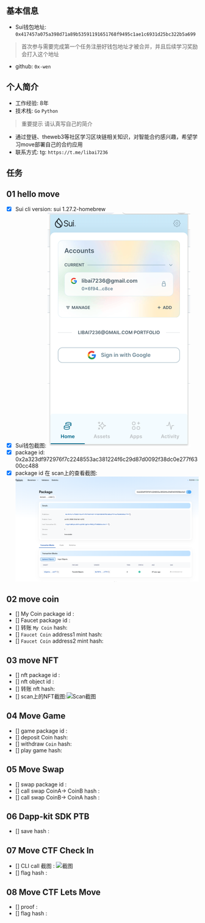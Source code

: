 ## 基本信息
- Sui钱包地址: `0x417457a075a398d71a89b53591191651768f9495c1ae1c6931d25bc322b5a699`
> 首次参与需要完成第一个任务注册好钱包地址才被合并，并且后续学习奖励会打入这个地址
- github: `0x-wen`

## 个人简介
- 工作经验: 8年
- 技术栈: `Go` `Python`
> 重要提示 请认真写自己的简介
- 通过登链、theweb3等社区学习区块链相关知识，对智能合约感兴趣，希望学习move部署自己的合约应用
- 联系方式: tg: `https://t.me/libai7236` 

## 任务
 
##   01 hello move  
- [x] Sui cli version: sui 1.27.2-homebrew
- [x] Sui钱包截图: ![Sui钱包截图](./images/image.png)
- [x] package id: 0x2a323df972976f7c2248553ac381224f6c29d87d0092f38dc0e277f6300cc488
- [x] package id 在 scan上的查看截图:![Scan截图](./images/01.png)

##   02 move coin
- [] My Coin package id : 
- [] Faucet package id : 
- [] 转账 `My Coin` hash:
- [] `Faucet Coin` address1 mint hash:
- [] `Faucet Coin` address2 mint hash:

##   03 move NFT
- [] nft package id :
- [] nft object id : 
- [] 转账 nft  hash:
- [] scan上的NFT截图:![Scan截图](./images/你的图片地址)

##   04 Move Game
- [] game package id :
- [] deposit Coin hash:
- [] withdraw `Coin` hash:
- [] play game hash:

##   05 Move Swap
- [] swap package id :
- [] call swap CoinA-> CoinB  hash :
- [] call swap CoinB-> CoinA  hash :

##   06 Dapp-kit SDK PTB
- [] save hash :

##   07 Move CTF Check In
- [] CLI call 截图 : ![截图](./images/你的图片地址)
- [] flag hash :

##   08 Move CTF Lets Move
- [] proof : 
- [] flag hash :
